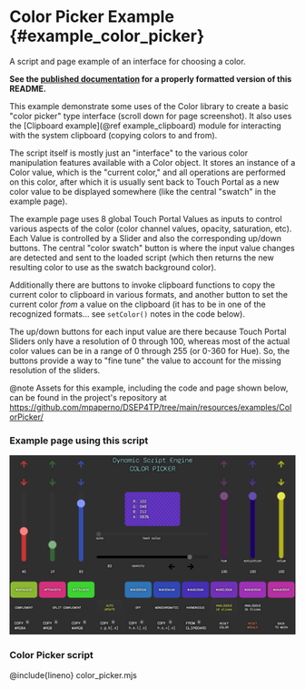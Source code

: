 # Color Picker Example {#example_color_picker}
A script and page example of an interface for choosing a color.

<div class="hide-on-site">

**See the [published documentation](https://dse.tpp.max.paperno.us/example_color_picker.html) for a properly formatted version of this README.**
</div>

This example demonstrate some uses of the Color library to create a basic "color picker" type interface (scroll down for page screenshot).
It also uses the [Clipboard example](@ref example_clipboard) module for interacting with the system clipboard (copying colors to and from).

The script itself is mostly just an "interface" to the various color manipulation features available with a Color object. It stores an instance
of a Color value, which is the "current color," and all operations are performed on this color, after which it is usually sent back to Touch Portal
as a new color value to be displayed somewhere (like the central "swatch" in the example page).

The example page uses 8 global Touch Portal Values as inputs to control various aspects of the color (color channel values, opacity, saturation, etc).
Each Value is controlled by a Slider and also the corresponding up/down buttons. The central "color swatch" button is where the input value changes are
detected and sent to the loaded script (which then returns the new resulting color to use as the swatch background color).

Additionally there are buttons to invoke clipboard functions to copy the current color to clipboard in various formats, and another button to
set the current color _from_ a value on the clipboard (it has to be in one of the recognized formats... see `setColor()` notes in the code below).

The up/down buttons for each input value are there because Touch Portal Sliders only have a resolution of 0 through 100, whereas most of the actual color values
can be in a range of 0 through 255 (or 0-360 for Hue).  So, the buttons provide a way to "fine tune" the value to account for the missing resolution of the sliders.

@note Assets for this example, including the code and page shown below, can be found in the project's repository at<br />
https://github.com/mpaperno/DSEP4TP/tree/main/resources/examples/ColorPicker/

### Example page using this script

<a href="example_color_picker_screenshot.jpg" target="image" title="Click for full version in new window.">
<img src="example_color_picker_screenshot.jpg" />
</a>

### Color Picker script

@include{lineno} color_picker.mjs
